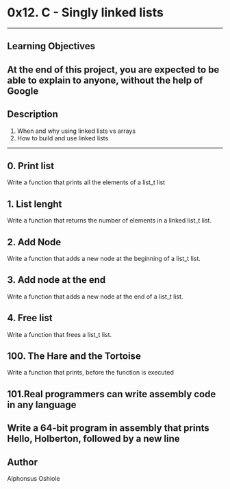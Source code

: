# **0x12. C - Singly linked lists**
---
## **Learning Objectives**
At the end of this project, you are expected to be able to explain to anyone, without the help of Google
---
## **Description**
1. When and why using linked lists vs arrays
2. How to build and use linked lists
---
## **0. Print list**
Write a function that prints all the elements of a list_t list

## **1. List lenght**
Write a function that returns the number of elements in a linked list_t list.

## **2. Add Node**
Write a function that adds a new node at the beginning of a list_t list.

## **3. Add node at the end**
Write a function that adds a new node at the end of a list_t list.

## **4. Free list**
Write a function that frees a list_t list.

## **100. The Hare and the Tortoise**
Write a function that prints, before the function is executed

## **101.Real programmers can write assembly code in any language**
Write a 64-bit program in assembly that prints Hello, Holberton, followed by a new line
---

## **Author**
Alphonsus Oshiole
